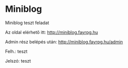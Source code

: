 # Miniblog
Miniblog teszt feladat

Az oldal elérhető itt: http://miniblog.fayrpg.hu

Admin rész belépés után: http://miniblog.fayrpg.hu/admin

Felh.: teszt

Jelszó: teszt


